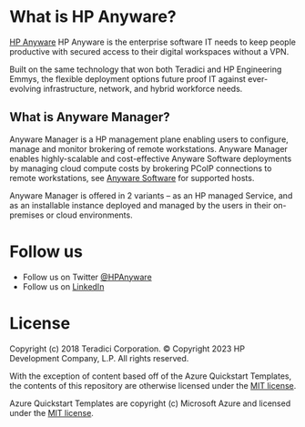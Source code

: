 # What is HP Anyware? #

[HP Anyware](https://www.hp.com/us-en/solutions/digital-workspaces.html)
HP Anyware is the enterprise software IT needs to keep people productive with secured access to their digital workspaces without a VPN.

Built on the same technology that won both Teradici and HP Engineering Emmys, the flexible deployment options future proof IT against ever-evolving infrastructure, network, and hybrid workforce needs.

## What is Anyware Manager? ##
Anyware Manager is a HP management plane enabling users to configure, manage and monitor brokering of remote workstations. Anyware Manager enables highly-scalable and cost-effective Anyware Software deployments by managing cloud compute costs by brokering PCoIP connections to remote workstations, see [Anyware Software](https://docs.teradici.com/find/product/cloud-access-software) for supported hosts.

Anyware Manager is offered in 2 variants – as an HP managed Service, and as an installable instance deployed and managed by the users in their on-premises or cloud environments.

# Follow us #

* Follow us on Twitter [@HPAnyware](https://twitter.com/HPAnyware)
* Follow us on [LinkedIn](https://www.linkedin.com/showcase/hpanyware/)

# License #

Copyright (c) 2018 Teradici Corporation. © Copyright 2023 HP Development Company, L.P. All rights reserved.

With the exception of content based off of the Azure Quickstart Templates, the contents of this repository are otherwise licensed under the [MIT license](./LICENSE.md).

Azure Quickstart Templates are copyright (c) Microsoft Azure and licensed under the [MIT license](https://github.com/Azure/azure-quickstart-templates/blob/master/LICENSE).
